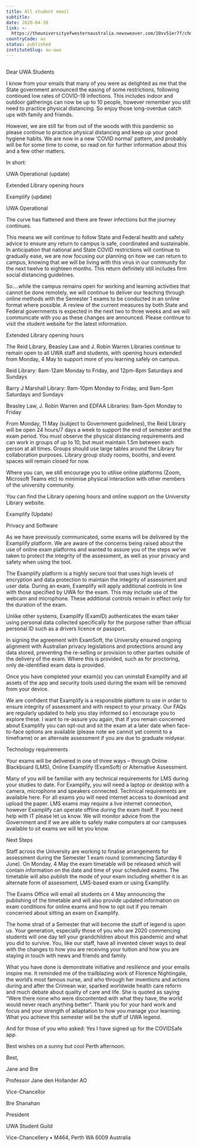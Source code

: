 ```yaml
---
title: All student email
subtitle: 
date: 2020-04-30
link: >-
  https://theuniversityofwesternaustralia.newsweaver.com/10vv51er7f/chmy9vhzkp2u1ci1lg7moo?email=true&lang=en&a=11&p=4548565
countryCode: au
status: published
instituteSlug: au-uwa
---
```

![]()

Dear UWA Students

I know from your emails that many of you were as delighted as me that the State government announced the easing of some restrictions, following continued low rates of COVID-19 infections. This includes indoor and outdoor gatherings can now be up to 10 people, however remember you still need to practice physical distancing. So enjoy those long-overdue catch ups with family and friends.

However, we are still far from out of the woods with this pandemic so please continue to practice physical distancing and keep up your good hygiene habits. We are now in a new ‘COVID normal’ pattern, and probably will be for some time to come, so read on for further information about this and a few other matters.

In short:

UWA Operational (update)

Extended Library opening hours

Examplify (update)

UWA Operational

The curve has flattened and there are fewer infections but the journey continues.

This means we will continue to follow State and Federal health and safety advice to ensure any return to campus is safe, coordinated and sustainable. In anticipation that national and State COVID restrictions will continue to gradually ease, we are now focusing our planning on how we can return to campus, knowing that we will be living with this virus in our community for the next twelve to eighteen months. This return definitely still includes firm social distancing guidelines.

So….while the campus remains open for working and learning activities that cannot be done remotely, we will continue to deliver our teaching through online methods with the Semester 1 exams to be conducted in an online format where possible. A review of the current measures by both State and Federal governments is expected in the next two to three weeks and we will communicate with you as these changes are announced. Please continue to visit the student website for the latest information.

Extended Library opening hours

The Reid Library, Beasley Law and J. Robin Warren Libraries continue to remain open to all UWA staff and students, with opening hours extended from Monday, 4 May to support more of you learning safely on campus.

Reid Library: 8am-12am Monday to Friday, and 12pm-8pm Saturdays and Sundays

Barry J Marshall Library: 9am-10pm Monday to Friday, and 9am-5pm Saturdays and Sundays

Beasley Law, J. Robin Warren and EDFAA Libraries: 9am-5pm Monday to Friday

From Monday, 11 May (subject to Government guidelines), the Reid Library will be open 24 hours/7 days a week to support the end of semester and the exam period. You must observe the physical distancing requirements and can work in groups of up to 10, but must maintain 1.5m between each person at all times. Groups should use large tables around the Library for collaboration purposes. Library group study rooms, booths, and event spaces will remain closed for now.

Where you can, we still encourage you to utilise online platforms (Zoom, Microsoft Teams etc) to minimise physical interaction with other members of the university community.

You can find the Library opening hours and online support on the University Library website.

Examplify (Update)

Privacy and Software

As we have previously communicated, some exams will be delivered by the Examplify platform. We are aware of the concerns being raised about the use of online exam platforms and wanted to assure you of the steps we’ve taken to protect the integrity of the assessment, as well as your privacy and safety when using the tool.

The Examplify platform is a highly secure tool that uses high levels of encryption and data protection to maintain the integrity of assessment and user data. During an exam, Examplify will apply additional controls in line with those specified by UWA for the exam. This may include use of the webcam and microphone. These additional controls remain in effect only for the duration of the exam.

Unlike other systems, Exampilfy (ExamID) authenticates the exam taker using personal data collected specifically for the purpose rather than official personal ID such as a drivers licence or passport.

In signing the agreement with ExamSoft, the University ensured ongoing alignment with Australian privacy legislations and protections around any data stored, preventing the re-selling or provision to other parties outside of the delivery of the exam. Where this is provided, such as for proctoring, only de-identified exam data is provided.

Once you have completed your exam(s) you can uninstall Examplify and all assets of the app and security tools used during the exam will be removed from your device.

We are confident that Examplify is a responsible platform to use in order to ensure integrity of assessment and with respect to your privacy. Our FAQs are regularly updated to help you stay informed so I encourage you to explore these. I want to re-assure you again, that if you remain concerned about Examplify you can opt-out and sit the exam at a later date when face-to-face options are available (please note we cannot yet commit to a timeframe) or an alternate assessment if you are due to graduate midyear.

Technology requirements

Your exams will be delivered in one of three ways – through Online Blackboard (LMS), Online Examplify (ExamSoft) or Alternative Assessment.

Many of you will be familiar with any technical requirements for LMS during your studies to date. For Examplify, you will need a laptop or desktop with a camera, microphone and speakers connected. Technical requirements are available here. For all exams you will need internet access to download and upload the paper. LMS exams may require a live internet connection, however Examplify can operate offline during the exam itself. If you need help with IT please let us know. We will monitor advice from the Government and if we are able to safely make computers at our campuses available to sit exams we will let you know.

Next Steps

Staff across the University are working to finalise arrangements for assessment during the Semester 1 exam round (commencing Saturday 6 June). On Monday, 4 May the exam timetable will be released which will contain information on the date and time of your scheduled exams. The timetable will also publish the mode of your exam including whether it is an alternate form of assessment, LMS-based exam or using Examplify.

The Exams Office will email all students on 4 May announcing the publishing of the timetable and will also provide updated information on exam conditions for online exams and how to opt out if you remain concerned about sitting an exam on Examplify.

The home strait of a Semester that will become the stuff of legend is upon us. Your generation, especially those of you who are 2020 commencing students will one day tell your grandchildren about this pandemic and what you did to survive. You, like our staff, have all invented clever ways to deal with the changes to how you are receiving your tuition and how you are staying in touch with news and friends and family.

What you have done is demonstrate initiative and resilience and your emails inspire me. It reminded me of the trailblazing work of Florence Nightingale, the world’s most famous nurse, and who through her inventions and actions during and after the Crimean war, sparked worldwide health care reform and much debate about quality of care and life. She is quoted as saying “Were there none who were discontented with what they have, the world would never reach anything better”. Thank you for your hard work and focus and your strength of adaptation to how you manage your learning. What you achieve this semester will be the stuff of UWA legend.

And for those of you who asked: Yes I have signed up for the COVIDSafe app.

Best wishes on a sunny but cool Perth afternoon.

Best,

Jane and Bre

Professor Jane den Hollander AO

Vice-Chancellor

Bre Shanahan

President

UWA Student Guild

Vice-Chancellery • M464, Perth WA 6009 Australia